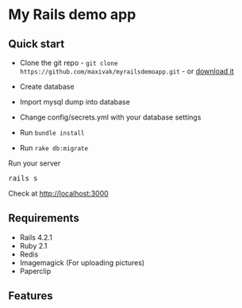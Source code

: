 ﻿# My Rails demo app

## Quick start

* Clone the git repo - `git clone https://github.com/maxivak/myrailsdemoapp.git` - or [download it](https://github.com/maxivak/rails-tpl/archive/master.zip)

* Create database
* Import mysql dump into database
* Change config/secrets.yml with your database settings

* Run `bundle install`
* Run `rake db:migrate`


Run your server
<pre>
rails s
</pre>

Check at [http://localhost:3000](http://localhost:3000)


## Requirements

* Rails 4.2.1
* Ruby 2.1
* Redis
* Imagemagick (For uploading pictures)
* Paperclip



## Features


